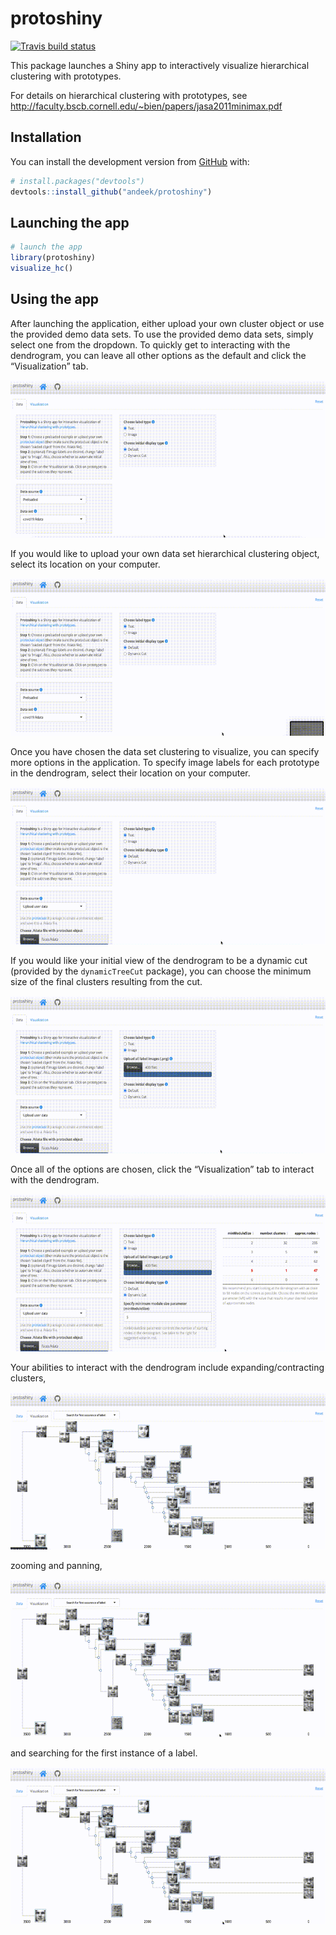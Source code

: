 
<!-- README.md is generated from README.Rmd. Please edit that file -->

# protoshiny

<!-- badges: start -->

[![Travis build
status](https://travis-ci.com/andeek/protoshiny.svg?branch=master)](https://travis-ci.com/andeek/protoshiny)
<!-- badges: end -->

This package launches a Shiny app to interactively visualize
hierarchical clustering with prototypes.

For details on hierarchical clustering with prototypes, see
<http://faculty.bscb.cornell.edu/~bien/papers/jasa2011minimax.pdf>

## Installation

You can install the development version from
[GitHub](https://github.com/) with:

``` r
# install.packages("devtools")
devtools::install_github("andeek/protoshiny")
```

## Launching the app

``` r
# launch the app
library(protoshiny)
visualize_hc()
```

## Using the app

<!-- ffmpeg -i default_data.mov -s 800x400 -pix_fmt rgb24 -r 10 -f gif - | gifsicle --optimize=3 --delay=3 > ~/Documents/research/data_viz/protoshiny/man/figures/README-default_data.gif -->

After launching the application, either upload your own cluster object
or use the provided demo data sets. To use the provided demo data sets,
simply select one from the dropdown. To quickly get to interacting with
the dendrogram, you can leave all other options as the default and click
the “Visualization” tab.

![](man/figures/README-default_data.gif)
<!-- TODO: remake to choose movies and click visualization tab. -->

If you would like to upload your own data set hierarchical clustering
object, select its location on your computer.

![](man/figures/README-upload_data.gif)

Once you have chosen the data set clustering to visualize, you can
specify more options in the application. To specify image labels for
each prototype in the dendrogram, select their location on your
computer.

![](man/figures/README-image_labels.gif)

If you would like your initial view of the dendrogram to be a dynamic
cut (provided by the `dynamicTreeCut` package), you can choose the
minimum size of the final clusters resulting from the cut.

![](man/figures/README-dynamic_cut.gif)

Once all of the options are chosen, click the “Visualization” tab to
interact with the dendrogram.

![](man/figures/README-visualize_tab.gif)

Your abilities to interact with the dendrogram include
expanding/contracting clusters,

![](man/figures/README-expand_contract.gif)

zooming and panning,

![](man/figures/README-zoom_pan.gif)

and searching for the first instance of a label.

![](man/figures/README-search.gif)
